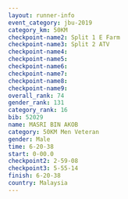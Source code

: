 ```yaml
---
layout: runner-info 
event_category: jbu-2019 
category_km: 50KM 
checkpoint-name2: Split 1 E Farm 
checkpoint-name3: Split 2 ATV 
checkpoint-name4: 
checkpoint-name5: 
checkpoint-name6: 
checkpoint-name7: 
checkpoint-name8: 
checkpoint-name9: 
overall_rank: 74
gender_rank: 131
category_rank: 16
bib: 52029
name: MASRI BIN AKOB
category: 50KM Men Veteran
gender: Male
time: 6-20-38
start: 0-00.0
checkpoint2: 2-59-08
checkpoint3: 5-55-14
finish: 6-20-38
country: Malaysia
---
```

